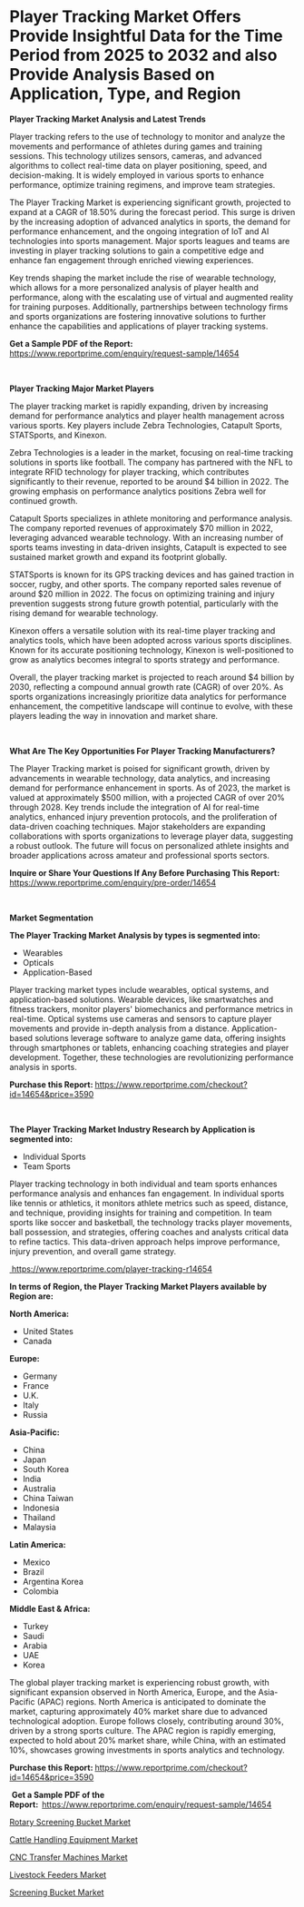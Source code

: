 <p><h1>Player Tracking Market Offers Provide Insightful Data for the Time Period from 2025 to 2032 and also Provide Analysis Based on Application, Type, and Region</h1></p><p><strong>Player Tracking Market Analysis and Latest Trends</strong></p>
<p><p>Player tracking refers to the use of technology to monitor and analyze the movements and performance of athletes during games and training sessions. This technology utilizes sensors, cameras, and advanced algorithms to collect real-time data on player positioning, speed, and decision-making. It is widely employed in various sports to enhance performance, optimize training regimens, and improve team strategies.</p><p>The Player Tracking Market is experiencing significant growth, projected to expand at a CAGR of 18.50% during the forecast period. This surge is driven by the increasing adoption of advanced analytics in sports, the demand for performance enhancement, and the ongoing integration of IoT and AI technologies into sports management. Major sports leagues and teams are investing in player tracking solutions to gain a competitive edge and enhance fan engagement through enriched viewing experiences.</p><p>Key trends shaping the market include the rise of wearable technology, which allows for a more personalized analysis of player health and performance, along with the escalating use of virtual and augmented reality for training purposes. Additionally, partnerships between technology firms and sports organizations are fostering innovative solutions to further enhance the capabilities and applications of player tracking systems.</p></p>
<p><strong>Get a Sample PDF of the Report:&nbsp;</strong> <a href="https://www.reportprime.com/enquiry/request-sample/14654?utm_campaign=2959&utm_medium=2&utm_source=Github&utm_content=ia&utm_term=20032025&utm_id=player-tracking">https://www.reportprime.com/enquiry/request-sample/14654</a></p>
<p>&nbsp;</p>
<p><strong>Player Tracking Major Market Players</strong></p>
<p><p>The player tracking market is rapidly expanding, driven by increasing demand for performance analytics and player health management across various sports. Key players include Zebra Technologies, Catapult Sports, STATSports, and Kinexon.</p><p>Zebra Technologies is a leader in the market, focusing on real-time tracking solutions in sports like football. The company has partnered with the NFL to integrate RFID technology for player tracking, which contributes significantly to their revenue, reported to be around $4 billion in 2022. The growing emphasis on performance analytics positions Zebra well for continued growth.</p><p>Catapult Sports specializes in athlete monitoring and performance analysis. The company reported revenues of approximately $70 million in 2022, leveraging advanced wearable technology. With an increasing number of sports teams investing in data-driven insights, Catapult is expected to see sustained market growth and expand its footprint globally.</p><p>STATSports is known for its GPS tracking devices and has gained traction in soccer, rugby, and other sports. The company reported sales revenue of around $20 million in 2022. The focus on optimizing training and injury prevention suggests strong future growth potential, particularly with the rising demand for wearable technology.</p><p>Kinexon offers a versatile solution with its real-time player tracking and analytics tools, which have been adopted across various sports disciplines. Known for its accurate positioning technology, Kinexon is well-positioned to grow as analytics becomes integral to sports strategy and performance.</p><p>Overall, the player tracking market is projected to reach around $4 billion by 2030, reflecting a compound annual growth rate (CAGR) of over 20%. As sports organizations increasingly prioritize data analytics for performance enhancement, the competitive landscape will continue to evolve, with these players leading the way in innovation and market share.</p></p>
<p>&nbsp;</p>
<p><strong>What Are The Key Opportunities For Player Tracking Manufacturers?</strong></p>
<p><p>The Player Tracking market is poised for significant growth, driven by advancements in wearable technology, data analytics, and increasing demand for performance enhancement in sports. As of 2023, the market is valued at approximately $500 million, with a projected CAGR of over 20% through 2028. Key trends include the integration of AI for real-time analytics, enhanced injury prevention protocols, and the proliferation of data-driven coaching techniques. Major stakeholders are expanding collaborations with sports organizations to leverage player data, suggesting a robust outlook. The future will focus on personalized athlete insights and broader applications across amateur and professional sports sectors.</p></p>
<p><strong>Inquire or Share Your Questions If Any Before Purchasing This Report:</strong> <a href="https://www.reportprime.com/enquiry/pre-order/14654?utm_campaign=2959&utm_medium=2&utm_source=Github&utm_content=ia&utm_term=20032025&utm_id=player-tracking">https://www.reportprime.com/enquiry/pre-order/14654</a></p>
<p>&nbsp;</p>
<p><strong>Market Segmentation</strong></p>
<p><strong>The Player Tracking Market Analysis by types is segmented into:</strong></p>
<p><ul><li>Wearables</li><li>Opticals</li><li>Application-Based</li></ul></p>
<p><p>Player tracking market types include wearables, optical systems, and application-based solutions. Wearable devices, like smartwatches and fitness trackers, monitor players' biomechanics and performance metrics in real-time. Optical systems use cameras and sensors to capture player movements and provide in-depth analysis from a distance. Application-based solutions leverage software to analyze game data, offering insights through smartphones or tablets, enhancing coaching strategies and player development. Together, these technologies are revolutionizing performance analysis in sports.</p></p>
<p><strong>Purchase this Report:&nbsp;</strong><a href="https://www.reportprime.com/checkout?id=14654&price=3590&utm_campaign=2959&utm_medium=2&utm_source=Github&utm_content=ia&utm_term=20032025&utm_id=player-tracking">https://www.reportprime.com/checkout?id=14654&price=3590</a></p>
<p>&nbsp;</p>
<p><strong>The Player Tracking Market Industry Research by Application is segmented into:</strong></p>
<p><ul><li>Individual Sports</li><li>Team Sports</li></ul></p>
<p><p>Player tracking technology in both individual and team sports enhances performance analysis and enhances fan engagement. In individual sports like tennis or athletics, it monitors athlete metrics such as speed, distance, and technique, providing insights for training and competition. In team sports like soccer and basketball, the technology tracks player movements, ball possession, and strategies, offering coaches and analysts critical data to refine tactics. This data-driven approach helps improve performance, injury prevention, and overall game strategy.</p></p>
<p><a href="https://www.reportprime.com/player-tracking-r14654?utm_campaign=2959&utm_medium=2&utm_source=Github&utm_content=ia&utm_term=20032025&utm_id=player-tracking">&nbsp;https://www.reportprime.com/player-tracking-r14654</a></p>
<p><strong>In terms of Region, the Player Tracking Market Players available by Region are:</strong></p>
<p>
    <p> <strong> North America: </strong>
        <ul>
            <li>United States</li>
            <li>Canada</li>
        </ul>
        </p> 
    <p> <strong> Europe: </strong>
        <ul>
            <li>Germany</li>
            <li>France</li>
            <li>U.K.</li>
            <li>Italy</li>
            <li>Russia</li>
        </ul>
        </p> 
    <p> <strong> Asia-Pacific: </strong>
        <ul>
            <li>China</li>
            <li>Japan</li>
            <li>South Korea</li>
            <li>India</li>
            <li>Australia</li>
            <li>China Taiwan</li>
            <li>Indonesia</li>
            <li>Thailand</li>
            <li>Malaysia</li>
        </ul>
        </p> 
    <p> <strong> Latin America: </strong>
        <ul>
            <li>Mexico</li>
            <li>Brazil</li>
            <li>Argentina Korea</li>
            <li>Colombia</li>
        </ul>
        </p> 
    <p> <strong> Middle East & Africa: </strong>
        <ul>
            <li>Turkey</li>
            <li>Saudi</li>
            <li>Arabia</li>
            <li>UAE</li>
            <li>Korea</li>
        </ul>
    </p>
    </p>
<p><p>The global player tracking market is experiencing robust growth, with significant expansion observed in North America, Europe, and the Asia-Pacific (APAC) regions. North America is anticipated to dominate the market, capturing approximately 40% market share due to advanced technological adoption. Europe follows closely, contributing around 30%, driven by a strong sports culture. The APAC region is rapidly emerging, expected to hold about 20% market share, while China, with an estimated 10%, showcases growing investments in sports analytics and technology.</p></p>
<p><strong>Purchase this Report: </strong><a href="https://www.reportprime.com/checkout?id=14654&price=3590&utm_campaign=2959&utm_medium=2&utm_source=Github&utm_content=ia&utm_term=20032025&utm_id=player-tracking">https://www.reportprime.com/checkout?id=14654&price=3590</a></p>
<p>&nbsp;<strong>Get a Sample PDF of the Report:&nbsp;&nbsp;</strong><a href="https://www.reportprime.com/enquiry/request-sample/14654?utm_campaign=2959&utm_medium=2&utm_source=Github&utm_content=ia&utm_term=20032025&utm_id=player-tracking">https://www.reportprime.com/enquiry/request-sample/14654</a></p>
<p><strong></strong></p>
<p><p><a href="https://www.linkedin.com/pulse/projected-rotary-screening-bucket-market-growth-82-cagr-ks7hc?utm_campaign=2959&utm_medium=2&utm_source=Github&utm_content=ia&utm_term=20032025&utm_id=player-tracking">Rotary Screening Bucket Market</a></p><p><a href="https://www.linkedin.com/pulse/insights-cattle-handling-equipment-market-size-which-ijn2c?utm_campaign=2959&utm_medium=2&utm_source=Github&utm_content=ia&utm_term=20032025&utm_id=player-tracking">Cattle Handling Equipment Market</a></p><p><a href="https://www.linkedin.com/pulse/global-cnc-transfer-machines-market-size-trends-analysis-7hskc?utm_campaign=2959&utm_medium=2&utm_source=Github&utm_content=ia&utm_term=20032025&utm_id=player-tracking">CNC Transfer Machines Market</a></p><p><a href="https://www.linkedin.com/pulse/livestock-feeders-market-drivers-competitive-strategy-z0bwc?utm_campaign=2959&utm_medium=2&utm_source=Github&utm_content=ia&utm_term=20032025&utm_id=player-tracking">Livestock Feeders Market</a></p><p><a href="https://www.linkedin.com/pulse/strategic-market-insights-navigating-global-screening-bucket-ina5c?utm_campaign=2959&utm_medium=2&utm_source=Github&utm_content=ia&utm_term=20032025&utm_id=player-tracking">Screening Bucket Market</a></p></p>